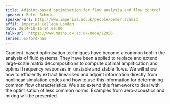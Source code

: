 ```yaml
---
title: Adjoint-based optimisation for flow analysis and flow control
speaker: Peter Schmid
speaker-url: http://www.imperial.ac.uk/people/peter.schmid
affil: Imperial College London
date: 2014-10-16 14:00:00
talk-url: https://www.maths.ox.ac.uk/node/12956
series: oxford-nas
---
```


Gradient-based optimisation techniques have become a common tool in the
analysis of fluid systems. They have been applied to replace and extend
large-scale matrix decompositions to compute optimal amplification and optimal
frequency responses in unstable and stable flows. We will show how to
efficiently extract linearised and adjoint information directly from nonlinear
simulation codes and how to use this information for determining common flow
characteristics. We also extend this framework to deal with the optimisation of
less common norms. Examples from aero-acoustics and mixing will be presented.
